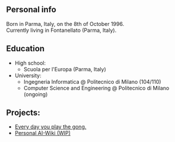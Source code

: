 ## Personal info

Born in Parma, Italy, on the 8th of October 1996.<br/>
Currently living in Fontanellato (Parma, Italy).

## Education

* High school:
  * Scuola per l'Europa (Parma, Italy)
* University:
  * Ingegneria Informatica @ Politecnico di Milano (104/110)
  * Computer Science and Engineering @ Politecnico di Milano (ongoing)

## Projects:

* [Every day you play the gong.](./Every-day-you-play-the-gong)
* [Personal AI-Wiki (WIP)](./AI-Wiki/)
